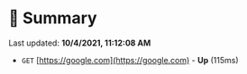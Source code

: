 # 📖 Summary
Last updated: **10/4/2021, 11:12:08 AM**

- `GET` [https://google.com](https://google.com) - **Up** (115ms)
